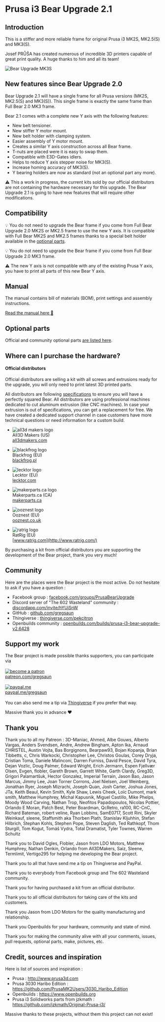 # Prusa i3 Bear Upgrade 2.1



## Introduction

This is a stiffer and more reliable frame for original Prusa i3 MK2S, MK2.5(S) and MK3(S).

Josef PRŮŠA has created numerous of incredible 3D printers capable of great print quality. A huge thanks to him and all its team!

![Bear Upgrade MK3S](doc/rendering/mk3_home_left.jpg)


## New features since Bear Upgrade 2.0

Bear Upgrade 2.1 will have a single frame for all Prusa versions (MK2S, MK2.5(S) and MK3(S)). This single frame is exactly the same frame than Full Bear 2.0 MK3 frame.

Bear 2.1 comes with a complete new Y axis with the following features:
  * New belt tensioner.
  * New stiffer Y motor mount.
  * New belt holder with clamping system.
  * Easier assembly of Y motor mount.
  * Creates a similar Y axis construction across all Bear frame.
  * T-nuts are placed were it is easy to swap them.
  * Compatible with E3D-Gates idlers.
  * Helps to reduce Y axis stepper noise for MK3(S).
  * Increase homing accuracy of MK3(S).
  * Y bearing holders are now as standard (not an optional part any more).

:warning: This a work in progress, the current kits sold by our official distributors are not containing the hardware necessary for this upgrade. The Bear Upgrade 2.1 is going to have new features that will require other modifications.



## Compatibility

:bulb: You do not need to upgrade the Bear frame if you come from Full Bear Upgrade 2.0 MK2S or MK2.5 frame to use the new Y axis. It is compatible with Full Bear MK2S and MK2.5 frames thanks to a special belt holder available in the [optional parts](optional_parts/y_belt_holder_for_bear2.0_mk2s_mk2.5_mk2.5s).

:bulb: You do not need to upgrade the Bear frame if you come from Full Bear Upgrade 2.0 MK3 frame.

:warning: The new Y axis is not compatible with any of the existing Prusa Y axis, you have to print all parts of this new Bear Y axis.



## Manual

The manual contains bill of materials (BOM), print settings and assembly instructions.

[Read the manual here :book:](manual/)



## Optional parts

Official and community optional parts [are listed here](optional_parts).



## Where can I purchase the hardware?

#### Official distributors

Official distributors are selling a kit with all screws and extrusions ready for the upgrade, you will only need to print latest 3D printed parts.

All distributors are following [specifications](doc/vslot_specs_tolerances.pdf) to ensure you will have a perfectly squared Bear. All distributors are using professional machines dedicated to cut aluminum extrusion (like CNC machines). In case your extrusion is out of specifications, you can get a replacement for free. We have created a dedicated support channel in case customers have more technical questions or need information for a custom build.

* ![all3d makers logo](doc/distributors/all3dmakers_logo.png)  
   All3D Makers (US)  
   [all3dmakers.com](http://all3dmakers.com/)  


* ![blackfrog logo](doc/distributors/blackfrog_logo.jpg)  
   Blackfrog (EU)  
   [blackfrog.pl](https://blackfrog.pl)  

* ![lecktor logo](doc/distributors/lecktor_logo.png)  
   Lecktor (EU)  
   [lecktor.com](http://lecktor.com)  

* ![makerparts.ca logo](doc/distributors/makerpartsca_logo.jpg)  
   Makerparts.ca (CA)  
   [makerparts.ca](http://makerparts.ca)  


* ![ooznest logo](doc/distributors/ooznest_logo.png)  
   Ooznest (EU)  
   [ooznest.co.uk](https://ooznest.co.uk/)  


* ![ratrig logo](doc/distributors/ratrig_logo.jpg)  
   RatRig (EU)  
   [www.ratrig.com](http://www.ratrig.com/)  

By purchasing a kit from official distributors you are supporting the development of the Bear project, thank you very much!



## Community

Here are the places were the Bear project is the most active. Do not hesitate to ask if you have a question :

* Facebook group : [facebook.com/groups/PrusaBearUpgrade](https://www.facebook.com/groups/PrusaBearUpgrade)
* Discord server of "The 602 Wasteland" community : [discordapp.com/invite/hYUjSnW](https://discordapp.com/invite/hYUjSnW)
* GitHub : [github.com/gregsaun](https://github.com/gregsaun)
* Thingiverse : [thingiverse.com/pekcitron](https://www.thingiverse.com/pekcitron)
* Openbuilds community : [openbuilds.com/builds/prusa-i3-bear-upgrade-v2.6428](https://openbuilds.com/builds/prusa-i3-bear-upgrade-v2.6428/)



## Support my work

The Bear project is made possible thanks supporters, you can participate via
<br/><br/>
[![become a patron](doc/icons/patreon_50px.png)](https://www.patreon.com/gregsaun)<br/>[patreon.com/gregsaun](https://www.patreon.com/gregsaun)
<br/><br/>
[![paypal.me](doc/icons/paypal_50px.png)](https://www.paypal.me/gregsaun)<br/>[paypal.me/gregsaun](https://www.paypal.me/gregsaun)
<br/><br/>
 You can also send me a tip via [Thingiverse](https://www.thingiverse.com/pekcitron/about) if you prefer that way.

Massive thank you in advance :heart:



## Thank you

Thank you to all my Patreon : 3D-Maniac, Ahmed, Albe Gouws, Alberto Vargas, Anders Svendsen, Andre, Andrew Bingham, Apton Ika, Arnaud CHRISTEL, Austin Vojta, Bas Borgignons, Bearpaw93, Bojan Kopanja, Brian Tibbetts, c, Chris Warkocki, Christopher Lee, Christos Goulas, Corey Dryja, Cristian Toma, Daniele Malinconi, Darren Furniss, David Pesce, David Tyra, Dejan Vozlic, Doug Palmer, Edward Wright, Erich Jermann, Espen Fjellvær Olsen, Evgen, flobler, Gareth Brown, Garrett White, Garth Clardy, Greg3D, Grigori Palamartšuk, Hector Gonzalez, Imperial Terrain, Jason Bao, Jason Marcus, Jimmy Lee, Joan Torner Corrons, Joel Nielsen, Joel Weinberg, Jonathan Ryer, Joseph Mizrachi, Joseph Quan, Josh Carter, Joshua Jones, JTa, Keith Beaul, Kevin Smith, Kyle Shaw, Lewis Cheek, Loïc Dumont, mark smith, Matthew Humphrey, Michal Kapusnik, Miguel Castillo, Mike Phelps, Moody Wood Carving, Nathan Trop, Neofitos Papadopoulos, Nicolas Pottier, Orlando E Moran, Patch Best, Peter Boardman, QcRetro, ra100, RC-CnC, Richard Bateman, robert veline, Ryan Lobbins, SamE0717, Scott Rini, Skyler Weinkauf, sleene, Staffsmith aka Thorben Plath, Stanislav Kljuhhin, Stefan Hilbrich, Stephan Kohls, Stephen Pope, Steven Daglish, Ted Rathkopf, Thom Sturgill, Tom Kogut, Tomáš Vydra, Total Dramatist, Tyler Townes, Warren Schultz

Thank you to David Ogles, Flobler, Jason from LDO Motors, Matthew Humphrey, Nathan Denkin, Orlando from All3DMakers, Saiz, Sleene, Termlimit, Vertigo295 for helping me developing the Bear project.

Thank you to all that have send me a tip on Thingiverse and PayPal.

Thank you to everybody from Facebook group and The 602 Wasteland community.

Thank you for having purchased a kit from an official distributor.

Thank you to all official distributors for taking care of the kits and customers.

Thank you Jason from LDO Motors for the quality manufacturing and relationship.

Thank you Openbuilds for your hardware, community and state of mind.

Thank you for making the community alive with all your comments, issues, pull requests, optional parts, make, pictures, etc.



## Credit, sources and inspiration

Here is list of sources and inspiration :

* Prusa : http://www.prusa3d.com
* Prusa 3030 Haribo Edition : https://github.com/PrusaMK2Users/3030_Haribo_Edition
* Openbuilds : https://www.openbuilds.org
* Prusa i3 Solidworks parts from jzkmath : https://github.com/jzkmath/Original-Prusa-i3/

Massive thanks to these projects, without them this project can not exist!
